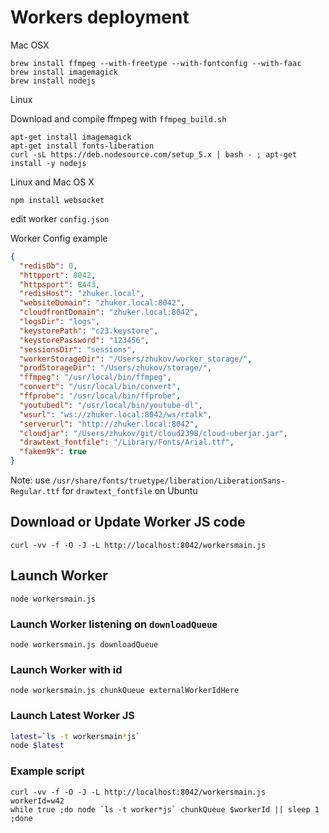 # Workers deployment

Mac OSX

```
brew install ffmpeg --with-freetype --with-fontconfig --with-faac
brew install imagemagick
brew install nodejs
```

Linux

Download and compile ffmpeg with `ffmpeg_build.sh` 

```
apt-get install imagemagick
apt-get install fonts-liberation
curl -sL https://deb.nodesource.com/setup_5.x | bash - ; apt-get install -y nodejs
```

Linux and Mac OS X

```npm install websocket```

edit worker `config.json`

Worker Config example
```json
{
  "redisDb": 0,
  "httpport": 8042,
  "httpsport": 8443,
  "redisHost": "zhuker.local",
  "websiteDomain": "zhuker.local:8042",
  "cloudfrontDomain": "zhuker.local:8042",
  "logsDir": "logs",
  "keystorePath": "c23.keystore",
  "keystorePassword": "123456",
  "sessionsDir": "sessions",
  "workerStorageDir": "/Users/zhukov/worker_storage/",
  "prodStorageDir": "/Users/zhukov/storage/",
  "ffmpeg": "/usr/local/bin/ffmpeg",
  "convert": "/usr/local/bin/convert",
  "ffprobe": "/usr/local/bin/ffprobe",
  "youtubedl": "/usr/local/bin/youtube-dl",
  "wsurl": "ws://zhuker.local:8042/ws/rtalk",
  "serverurl": "http://zhuker.local:8042",
  "cloudjar": "/Users/zhukov/git/cloud2398/cloud-uberjar.jar",
  "drawtext_fontfile": "/Library/Fonts/Arial.ttf",
  "fakem9k": true
}
```
Note: use `/usr/share/fonts/truetype/liberation/LiberationSans-Regular.ttf` for `drawtext_fontfile` on Ubuntu

## Download or Update Worker JS code

```curl -vv -f -O -J -L http://localhost:8042/workersmain.js```

## Launch Worker

```node workersmain.js```

### Launch Worker listening on `downloadQueue`

```node workersmain.js downloadQueue```

### Launch Worker with id

```node workersmain.js chunkQueue externalWorkerIdHere```

### Launch Latest Worker JS
```bash
latest=`ls -t workersmain*js`
node $latest
```

### Example script
```
curl -vv -f -O -J -L http://localhost:8042/workersmain.js
workerId=w42
while true ;do node `ls -t worker*js` chunkQueue $workerId || sleep 1 ;done
```
